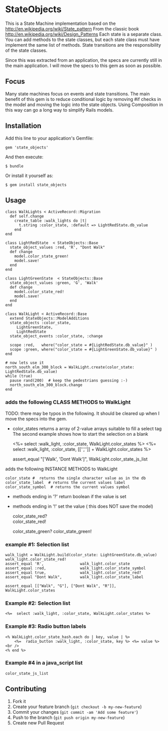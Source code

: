# StateObjects

This is a State Machine implementation based on the http://en.wikipedia.org/wiki/State_pattern
From the classic book http://en.wikipedia.org/wiki/Design_Patterns
Each state is a separate class.
You can add methods to the state classes, but each state class must have implement the same list of methods.
State transitions are the responsibility of the state classes.

Since this was extracted from an application, the specs are currently still in the main application.  I will move the specs to this gem as soon as possible.

## Focus
Many state machines focus on events and state transitions.
The main benefit of this gem is to reduce conditional logic by removing #if checks in the model and moving the logic into the state objects. Using Composition in this way can go a long way to simplify Rails models.


## Installation

Add this line to your application's Gemfile:

    gem 'state_objects'

And then execute:

    $ bundle

Or install it yourself as:

    $ gem install state_objects

## Usage

    class WalkLights < ActiveRecord::Migration
      def self.change
        create_table :walk_lights do |t|
          t.string :color_state, :default => LightRedState.db_value
        end
    end
    
    class LightRedState  < StateObjects::Base
      state_object_values :red, 'R', "Dont Walk" 
      def change
        model.color_state_green!
        model.save!    
      end  
    end        
    
    class LightGreenState  < StateObjects::Base
      state_object_values :green, 'G', 'Walk' 
      def change
        model.color_state_red!
        model.save!    
      end  
    end        
    
    class WalkLight < ActiveRecord::Base
      extend StateObjects::ModelAdditions
      state_objects :color_state,
         LightGreenState,
         LightRedState 
      state_object_events :color_state, :change
                                                                                       
      scope :red,   where("color_state = #{LightRedState.db_value}" )    
      scope :green, where("color_state = #{LightGreenState.db_value}" )    
    end

    # now lets use it 
    north_south_elm_300_block = WalkLight.create(color_state: LightRedState.db_value)
    while (true)
      pause rand(200)  # keep the pedestrians guessing :-)
      north_south_elm_300_block.change
    end

### adds the following CLASS METHODS to WalkLight

TODO: there may be typos in the following.  It should be cleared up when I move the specs into the gem.

* color_states
  returns a array of 2-value arrays suitable to fill a select tag
  The second example shows how to start the selection on a blank
    
     <%= select :walk_light, :color_state, WalkLight.color_states %>
     <%= select :walk_light, :color_state,  [['','']] + WalkLight.color_states %>
    
     assert_equal "['Walk', 'Dont Walk']",  WalkLight.color_state_js_list
    

adds the following INSTANCE METHODS to WalkLight

    color_state #  returns the single character value as in the db    
    color_state_label  # returns the current values label    
    color_state_symbol  # returns the current values symbol

* methods ending in '?' return boolean if the value is set
* methods ending in '!' set the value ( this does NOT save the model)
  
    color_state_red?  
    color_state_red! 
    
    color_state_green?
    color_state_green!
    
### example #1: Selection list

    walk_light = WalkLight.build(color_state: LightGreenState.db_value)
    walk_light.color_state_red!
    assert_equal 'R',                walk_light.color_state
    assert_equal :red,               walk_light.color_state_symbol
    assert_equal true,               walk_light.color_state_red?
    assert_equal "Dont Walk",        walk_light.color_state_label
    
    assert_equal [["Walk", "G"], ["Dont Walk", "R"]], WalkLight.color_states
    
### Example #2: Selection list

    <%=  select :walk_light, :color_state, WalkLight.color_states %> 
    

### Example #3: Radio button labels

    <% WalkLight.color_state_hash.each do | key, value | %>
        <%=  radio_button :walk_light, :color_state, key %> <%= value %><br />
    <% end %>
    

### Example #4 in a java_script list

    color_state_js_list

    
## Contributing

1. Fork it
2. Create your feature branch (`git checkout -b my-new-feature`)
3. Commit your changes (`git commit -am 'Add some feature'`)
4. Push to the branch (`git push origin my-new-feature`)
5. Create new Pull Request
